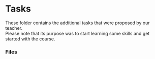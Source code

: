 # Tasks
These folder contains the additional tasks that were proposed by our teacher.  
Please note that its purpose was to start learning some skills and get started with the course.  

### Files
